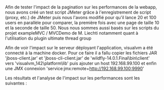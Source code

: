Afin de tester l'impact de la pagination sur les performances de la webapp, nous avons créé un test script JMeter grâce à l'enregistrement de script (proxy, etc.) de JMeter puis nous l'avons modifié pour qu'il lance 20 et 100 users en parallèle pour comparer, la première fois avec une page de taille 10 et la seconde de taille 50. Nous nous sommes aussi basés sur les scripts du projet exampleMVC / MVCDemo de M. Liechti notamment quant à l'utilisation du plugin ultimate thread group

Afin de voir l'impact sur le serveur déployant l'application, visualvm a été connecté à la machine docker. Pour ce faire il a fallu copier les fichiers JAR 'jboss-client.jar' et 'jboss-cli-client.jar' de 'wildfly-14.0.1.Final\bin\client' vers 'visualvm_142\platform\lib' puis ajouter un host 192.168.99.100 et enfin une JMX connexion 'service:jmx:remote+http://192.168.99.100:9990'

Les résultats et l'analyse de l'impact sur les performances sont les suivantes :

